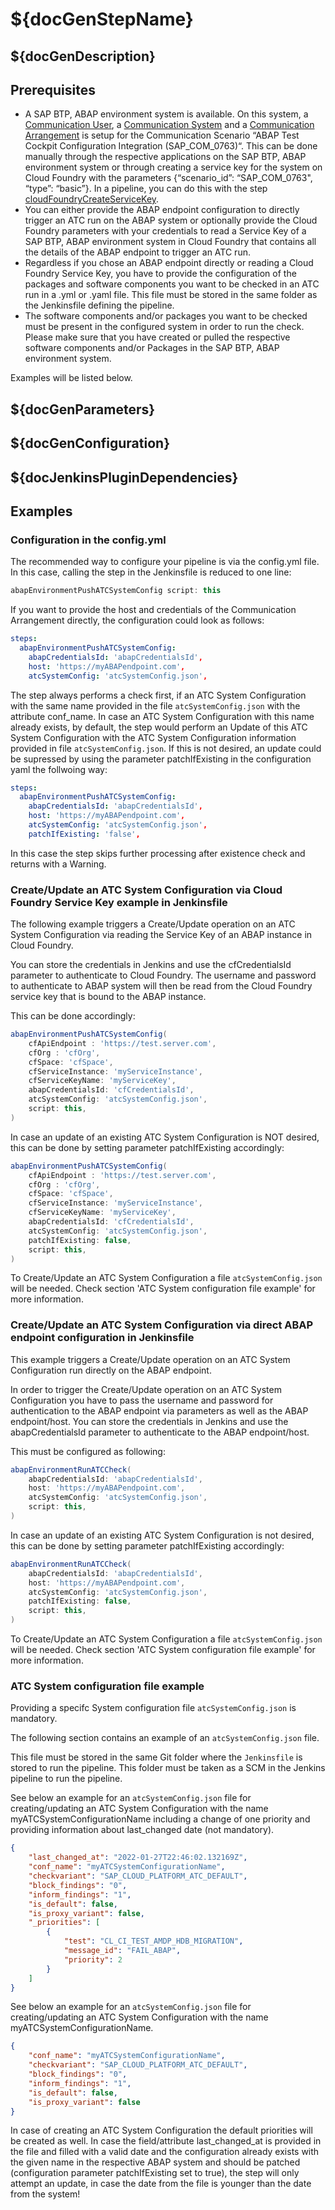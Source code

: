 # ${docGenStepName}

## ${docGenDescription}

## Prerequisites

* A SAP BTP, ABAP environment system is available. On this system, a [Communication User](https://help.sap.com/viewer/65de2977205c403bbc107264b8eccf4b/Cloud/en-US/0377adea0401467f939827242c1f4014.html), a [Communication System](https://help.sap.com/viewer/65de2977205c403bbc107264b8eccf4b/Cloud/en-US/1bfe32ae08074b7186e375ab425fb114.html) and a [Communication Arrangement](https://help.sap.com/viewer/65de2977205c403bbc107264b8eccf4b/Cloud/en-US/a0771f6765f54e1c8193ad8582a32edb.html) is setup for the Communication Scenario “ABAP Test Cockpit Configuration Integration (SAP_COM_0763)“. This can be done manually through the respective applications on the SAP BTP, ABAP environment system or through creating a service key for the system on Cloud Foundry with the parameters {“scenario_id”: “SAP_COM_0763", “type”: “basic”}. In a pipeline, you can do this with the step [cloudFoundryCreateServiceKey](https://sap.github.io/jenkins-library/steps/cloudFoundryCreateServiceKey/).
* You can either provide the ABAP endpoint configuration to directly trigger an ATC run on the ABAP system or optionally provide the Cloud Foundry parameters with your credentials to read a Service Key of a SAP BTP, ABAP environment system in Cloud Foundry that contains all the details of the ABAP endpoint to trigger an ATC run.
* Regardless if you chose an ABAP endpoint directly or reading a Cloud Foundry Service Key, you have to provide the configuration of the packages and software components you want to be checked in an ATC run in a .yml or .yaml file. This file must be stored in the same folder as the Jenkinsfile defining the pipeline.
* The software components and/or packages you want to be checked must be present in the configured system in order to run the check. Please make sure that you have created or pulled the respective software components and/or Packages in the SAP BTP, ABAP environment system.

Examples will be listed below.

## ${docGenParameters}

## ${docGenConfiguration}

## ${docJenkinsPluginDependencies}

## Examples

### Configuration in the config.yml

The recommended way to configure your pipeline is via the config.yml file. In this case, calling the step in the Jenkinsfile is reduced to one line:

```groovy
abapEnvironmentPushATCSystemConfig script: this
```

If you want to provide the host and credentials of the Communication Arrangement directly, the configuration could look as follows:

```yaml
steps:
  abapEnvironmentPushATCSystemConfig:
    abapCredentialsId: 'abapCredentialsId',
    host: 'https://myABAPendpoint.com',
    atcSystemConfig: 'atcSystemConfig.json',
```

The step always performs a check first, if an ATC System Configuration with the same name provided in the file `atcSystemConfig.json` with the attribute conf_name.
In case an ATC System Configuration with this name already exists, by default, the step would perform an Update of this ATC System Configuration with the ATC System Configuration information provided in file `atcSystemConfig.json`. 
If this is not desired, an update could be supressed by using the parameter patchIfExisting in the configuration yaml the follwoing way:

```yaml
steps:
  abapEnvironmentPushATCSystemConfig:
    abapCredentialsId: 'abapCredentialsId',
    host: 'https://myABAPendpoint.com',
    atcSystemConfig: 'atcSystemConfig.json',
    patchIfExisting: 'false',
```

In this case the step skips further processing after existence check and returns with a Warning.

### Create/Update an ATC System Configuration via Cloud Foundry Service Key example in Jenkinsfile

The following example triggers a Create/Update operation on an ATC System Configuration via reading the Service Key of an ABAP instance in Cloud Foundry.

You can store the credentials in Jenkins and use the cfCredentialsId parameter to authenticate to Cloud Foundry.
The username and password to authenticate to ABAP system will then be read from the Cloud Foundry service key that is bound to the ABAP instance.


This can be done accordingly:

```groovy
abapEnvironmentPushATCSystemConfig(
    cfApiEndpoint : 'https://test.server.com',
    cfOrg : 'cfOrg',
    cfSpace: 'cfSpace',
    cfServiceInstance: 'myServiceInstance',
    cfServiceKeyName: 'myServiceKey',
    abapCredentialsId: 'cfCredentialsId',
    atcSystemConfig: 'atcSystemConfig.json',
    script: this,
)
```

In case an update of an existing ATC System Configuration is NOT desired, this can be done by setting parameter patchIfExisting accordingly:

```groovy
abapEnvironmentPushATCSystemConfig(
    cfApiEndpoint : 'https://test.server.com',
    cfOrg : 'cfOrg',
    cfSpace: 'cfSpace',
    cfServiceInstance: 'myServiceInstance',
    cfServiceKeyName: 'myServiceKey',
    abapCredentialsId: 'cfCredentialsId',
    atcSystemConfig: 'atcSystemConfig.json',
    patchIfExisting: false,
    script: this,
)
```

To Create/Update an ATC System Configuration a file `atcSystemConfig.json` will be needed. Check section 'ATC System configuration file example' for more information.

### Create/Update an ATC System Configuration via direct ABAP endpoint configuration in Jenkinsfile

This example triggers a Create/Update operation on an ATC System Configuration run directly on the ABAP endpoint.

In order to trigger the Create/Update operation on an ATC System Configuration you have to pass the username and password for authentication to the ABAP endpoint via parameters as well as the ABAP endpoint/host. You can store the credentials in Jenkins and use the abapCredentialsId parameter to authenticate to the ABAP endpoint/host.

This must be configured as following:

```groovy
abapEnvironmentRunATCCheck(
    abapCredentialsId: 'abapCredentialsId',
    host: 'https://myABAPendpoint.com',
    atcSystemConfig: 'atcSystemConfig.json',
    script: this,
)
```

In case an update of an existing ATC System Configuration is not desired, this can be done by setting parameter patchIfExisting accordingly:
```groovy
abapEnvironmentRunATCCheck(
    abapCredentialsId: 'abapCredentialsId',
    host: 'https://myABAPendpoint.com',
    atcSystemConfig: 'atcSystemConfig.json',
    patchIfExisting: false,
    script: this,
)
```

To Create/Update an ATC System Configuration a file `atcSystemConfig.json` will be needed. Check section 'ATC System configuration file example' for more information.

### ATC System configuration file example

Providing a specifc System configuration file `atcSystemConfig.json` is mandatory. 

The following section contains an example of an `atcSystemConfig.json` file.

This file must be stored in the same Git folder where the `Jenkinsfile` is stored to run the pipeline. This folder must be taken as a SCM in the Jenkins pipeline to run the pipeline.


See below an example for an `atcSystemConfig.json` file for creating/updating an ATC System Configuration with the name myATCSystemConfigurationName including a change of one priority and providing information about last_changed date (not mandatory).

```json
{
    "last_changed_at": "2022-01-27T22:46:02.132169Z",
	"conf_name": "myATCSystemConfigurationName",
	"checkvariant": "SAP_CLOUD_PLATFORM_ATC_DEFAULT",
	"block_findings": "0",
	"inform_findings": "1",
	"is_default": false,
	"is_proxy_variant": false,
	"_priorities": [
		{
			"test": "CL_CI_TEST_AMDP_HDB_MIGRATION",
			"message_id": "FAIL_ABAP",
			"priority": 2
		}
	]
}
```

See below an example for an `atcSystemConfig.json` file for creating/updating an ATC System Configuration with the name myATCSystemConfigurationName. 
```json
{
	"conf_name": "myATCSystemConfigurationName",
	"checkvariant": "SAP_CLOUD_PLATFORM_ATC_DEFAULT",
	"block_findings": "0",
	"inform_findings": "1",
	"is_default": false,
	"is_proxy_variant": false
}
```

In case of creating an ATC System Configuration the default priorities will be created as well. In case the field/attribute last_changed_at is provided in the file and filled with a valid date and the configuration already exists with the given name in the respective ABAP system and should be patched (configuration parameter patchIfExisting set to true), the step will only attempt an update, in case the date from the file is younger than the date from the system!
